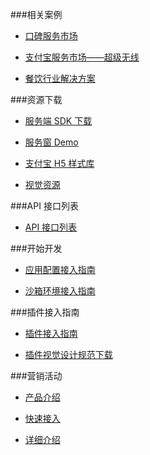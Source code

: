 
###相关案例
- [口碑服务市场](http://play.koubei.com/commodity/index.htm)

- [支付宝服务市场——超级无线](https://fuwu.taobao.com/ser/detail.html?spm=a1z13.8114201.54321-yywf.2.R4QUal&service_code=FW_GOODS-1919190&tracelog=pctj)

- [餐饮行业解决方案](https://doc.open.alipay.com/docs/doc.htm?spm=a219a.7629140.0.0.jfxlGY&treeId=193&articleId=105721&docType=1)


###资源下载
- [服务端 SDK 下载](https://doc.open.alipay.com/doc2/detail?treeId=54&articleId=103419&docType=1)

- [服务窗 Demo](https://doc.open.alipay.com/docs/doc.htm?spm=a219a.7629140.0.0.X6Ukc9&treeId=54&articleId=104507&docType=1)

- [支付宝 H5 样式库](https://doc.open.alipay.com/docs/doc.htm?spm=a219a.7629140.0.0.8nSXYg&treeId=54&articleId=105334&docType=1)

- [视觉资源](https://doc.open.alipay.com/docs/doc.htm?spm=a219a.7629140.0.0.PUhkiB&treeId=54&articleId=103284&docType=1)

###API 接口列表
- [API 接口列表](https://doc.open.alipay.com/doc2/apiList?docType=4)

###开始开发
- [应用配置接入指南](https://doc.open.alipay.com/docs/doc.htm?spm=a219a.7629140.0.0.9BxP8w&treeId=200&articleId=105894&docType=1)

- [沙箱环境接入指南](https://doc.open.alipay.com/doc2/detail.htm?treeId=200&articleId=105311&docType=1)

###插件接入指南
- [插件接入指南](https://doc.open.alipay.com/docs/doc.htm?spm=a219a.7629140.0.0.jfxlGY&treeId=193&articleId=105721&docType=1)

- [插件视觉设计规范下载](https://os.alipayobjects.com/rmsportal/QJIwZEeRxpKCZJJ.zip?spm=a219a.7629140.0.0.2LSPmN&file=QJIwZEeRxpKCZJJ.zip)

###营销活动
- [产品介绍](https://doc.open.alipay.com/docs/doc.htm?spm=a219a.7629140.0.0.vl5WAx&treeId=200&articleId=105371&docType=1)

- [快速接入](https://doc.open.alipay.com/docs/doc.htm?spm=a219a.7629140.0.0.bAXgCh&treeId=209&articleId=105229&docType=1)

- [详细介绍](https://doc.open.alipay.com/docs/doc.htm?spm=a219a.7629140.0.0.nb2UUJ&treeId=209&articleId=105254&docType=1)